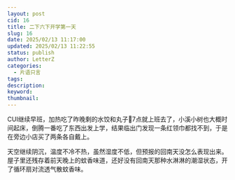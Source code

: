 ```yaml
---
layout: post
cid: 16
title: 二下六下开学第一天
slug: 16
date: 2025/02/13 11:17:00
updated: 2025/02/13 11:22:55
status: publish
author: LetterZ
categories: 
  - 片语只言
tags: 
description: 
keyword: 
thumbnail: 
---
```



CUI继续早班，加热吃了昨晚剩的水饺和丸子🍡7点就上班去了，小溪小树也大概时间起床，倒腾一番吃了东西出发上学，结果临出门发现一条红领巾都找不到，于是在旁边小店买了两条各自戴上。

天空继续阴沉，温度不冷不热，虽然湿度不低，但预报的回南天没怎么表现出来。屋子里还残存着前天晚上的蚊香味道，还好没有回南天那种水淋淋的潮湿状态，开了循环扇对流透气散蚊香味。